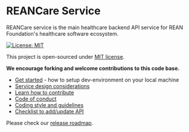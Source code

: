 # REANCare Service

REANCare service is the main healthcare backend API service for REAN Foundation's healthcare software ecosystem.

[![License: MIT](https://img.shields.io/badge/License-MIT-yellow.svg)](./LICENSE)

This project is open-sourced under [MIT license](./LICENSE).

__We encourage forking and welcome contributions to this code base.__

* [Get started](docs/development.md) - how to setup dev-environment on your local machine
* [Service design considerations](docs/design-considerations.md)
* [Learn how to contribute](./CONTRIBUTING.md)
* [Code of conduct](./CODE_OF_CONDUCT.md)
* [Coding style and guidelines](docs/coding-style-and-guidelines.md)
* [Checklist to add/update API](docs/checklist-to-add-api.md)

Please check our [release roadmap](docs/roadmap.md).

  
